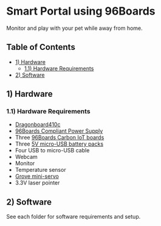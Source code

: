 # Smart Portal using 96Boards

Monitor and play with your pet while away from home. 

## Table of Contents
- [1) Hardware](#1-hardware)
   - [1.1) Hardware Requirements](#11-hardware-requirements)
- [2) Software](#2-software)

## 1) Hardware

### 1.1) Hardware Requirements

- [Dragonboard410c](https://www.96boards.org/product/dragonboard410c/)
- [96Boards Compliant Power Supply](http://www.96boards.org/product/power/)
- Three [96Boards Carbon IoT boards](https://www.96boards.org/product/carbon/)
- Three [5V micro-USB battery packs](https://www.adafruit.com/product/1959)
- Four USB to micro-USB cable
- Webcam
- Monitor
- Temperature sensor
- [Grove mini-servo](https://www.seeedstudio.com/EMAX-9g-ES08A-High-Sensitive-Mini-Servo-p-760.html)
- 3.3V laser pointer

## 2) Software

See each folder for software requirements and setup. 

